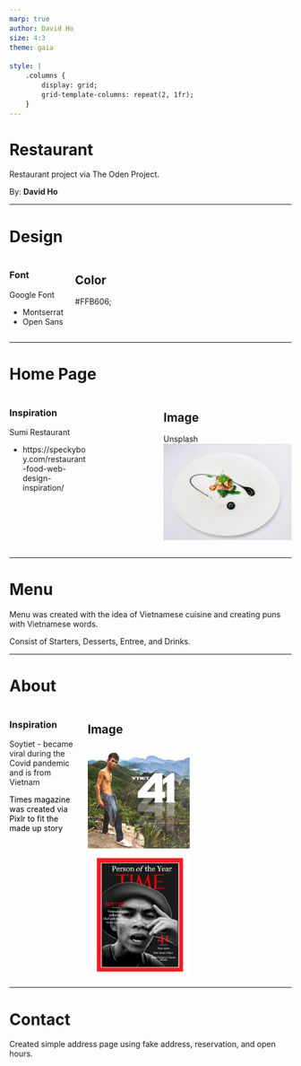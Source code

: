 ```yaml
---
marp: true
author: David Ho
size: 4:3
theme: gaia

style: |
    .columns {
        display: grid;
        grid-template-columns: repeat(2, 1fr);
    }
---
```


<style>
    p:nth-child(3) {
        color: black;
    }
</style>

# **Restaurant**
Restaurant project via The Oden Project. 
<br>

<!-- _class: nth-child(3) -->
By: **David Ho** 


---

# **Design**

<div class="columns">
<div>

### Font
Google Font

* Montserrat 
* Open Sans

</div>
<div>

## Color

#FFB606;

</div>
</div>

---

# **Home Page**

<div class="columns">
<div>

### Inspiration
Sumi Restaurant

<ul>
<li style="width: 50%">https://speckyboy.com/restaurant-food-web-design-inspiration/</li>
</ul>

</div>
<div>

## Image

Unsplash
<img src="./src/homeImg.jpg" style="width: 125%">
</div>
</div>

---

# **Menu**

Menu was created with the idea of Vietnamese cuisine and creating puns with Vietnamese words.

Consist of Starters, Desserts, Entree, and Drinks.

---

# **About**

<div class="columns">
<div>

### Inspiration
Soytiet - became viral during the Covid pandemic and is from Vietnam

Times magazine was created via Pixlr to fit the made up story

</div>
<div>

## Image

<img src="./src/soytiet.png" style="width: 50%">
<img src="./src/Times.png" style="width: 50%">
</div>
</div>

---

# **Contact**
Created simple address page using fake address, reservation, and open hours. 